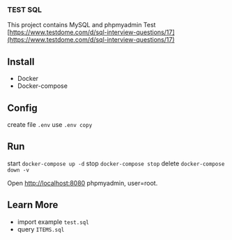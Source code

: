 ### TEST SQL
This project contains MySQL and phpmyadmin
Test [https://www.testdome.com/d/sql-interview-questions/17](https://www.testdome.com/d/sql-interview-questions/17)

## Install
- Docker
- Docker-compose

## Config
create file `.env` use `.env copy`

## Run
start `docker-compose up -d`
stop `docker-compose stop`
delete `docker-compose down -v`

Open [http://localhost:8080](http://localhost:8080) phpmyadmin, user=root.

## Learn More
- import example `test.sql`
- query `ITEMS.sql`

